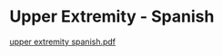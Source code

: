 # Upper Extremity - Spanish

[upper extremity spanish.pdf](Upper%20Extremity%20-%20Spanish%20a839cd558bbb468398283f996ab08806/upper_extremity_spanish.pdf)